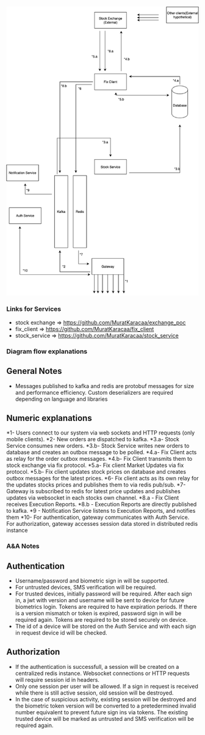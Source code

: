 ![Diagram Description](./Diagram.png)

### Links for Services

- stock exchange => https://github.com/MuratKaracaa/exchange_poc
- fix_client => https://github.com/MuratKaracaa/fix_client
- stock_service => https://github.com/MuratKaracaa/stock_service

### Diagram flow explanations

## General Notes

- Messages published to kafka and redis are protobuf messages for size and performance efficiency. Custom deserializers are required
  depending on language and libraries

## Numeric explanations

*1- Users connect to our system via web sockets and HTTP requests (only mobile clients).
*2- New orders are dispatched to kafka.
*3.a- Stock Service consumes new orders.
*3.b- Stock Service writes new orders to database and creates an outbox message to be polled.
*4.a- Fix Client acts as relay for the order outbox messages.
*4.b- Fix Client transmits them to stock exchange via fix protocol.
*5.a- Fix client Market Updates via fix protocol.
*5.b- Fix client updates stock prices on database and creates outbox messages for the latest prices.
*6- Fix client acts as its own relay for the updates stocks prices and publishes them to via redis pub/sub.
*7- Gateway is subscribed to redis for latest price updates and publishes updates via websocket in each stocks own channel.
*8.a - Fix Client receives Execution Reports.
*8.b - Execution Reports are directly published to kafka.
\*9 - Notification Service listens to Execution Reports, and notifies them
\*10- For authentication, gateway communicates with Auth Service. For authorization, gateway accesses session data stored in distributed redis instance

### A&A Notes

## Authentication

- Username/password and biometric sign in will be supported.
- For untrusted devices, SMS verification will be required.
- For trusted devices, initially password will be required. After each sign in, a jwt with version and username will be sent to device
  for future biometrics login. Tokens are required to have expiration periods. If there is a version mismatch or token is expired, password sign in will be required again. Tokens are required to be stored securely on device.
- The id of a device will be stored on the Auth Service and with each sign in request device id will be checked.

## Authorization

- If the authentication is successfull, a session will be created on a centralized redis instance. Websocket connections or HTTP requests will require session id in headers.
- Only one session per user will be allowed. If a sign in request is received while there is still active session, old session will be destroyed.
- In the case of suspicious activity, existing session will be destroyed and the biometric token version will be converted to a pretedermined invalid number equivalent to prevent future sign ins via tokens. The existing trusted device will be marked as untrusted and SMS verification will be required again.
